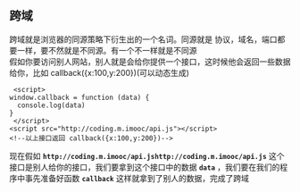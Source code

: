 ## 跨域
跨域就是浏览器的同源策略下衍生出的一个名词。同源就是 协议，域名，端口都要一样，要不然就是不同源。有一个不一样就是不同源   
假如你要访问别人网站，别人就是会给你提供一个接口，这时候他会返回一些数据给你，比如 callback({x:100,y:200})(可以动态生成)

	 <script>
	window.callback = function (data) {
	  console.log(data)
	}
	 </script>
	<script src="http://coding.m.imooc/api.js"></script>
	<!--以上接口返回 callback({x:100,y:200})-->
现在假如 **`http://coding.m.imooc/api.jshttp://coding.m.imooc/api.js`** 这个接口是别人给你的接口，我们要拿到这个接口中的数据 **`data`** ，我们要在我们的程序中事先准备好函数 **`callback`** 这样就拿到了别人的数据，完成了跨域